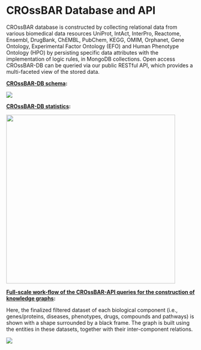 # CROssBAR Database and API

CROssBAR database is constructed by collecting relational data from various biomedical data resources UniProt, IntAct, InterPro, Reactome, Ensembl, DrugBank, ChEMBL, PubChem, KEGG, OMIM, Orphanet, Gene Ontology, Experimental Factor Ontology (EFO) and Human Phenotype Ontology (HPO) by persisting specific data attributes with the implementation of logic rules, in MongoDB collections. Open access CROssBAR-DB can be queried via our public RESTful API, which provides a multi-faceted view of the stored data.

<ins>**CROssBAR-DB schema**</ins>**:**

<img src="https://user-images.githubusercontent.com/13165170/113633185-29b50000-9675-11eb-8a24-643cd8762538.png">

<ins>**CROssBAR-DB statistics**</ins>**:**

<img src="https://user-images.githubusercontent.com/13165170/113633466-b233a080-9675-11eb-95a8-4a150eb3cb05.png" width="450">

<ins>**Full-scale work-flow of the CROssBAR-API queries for the construction of knowledge graphs**</ins>**:**

Here, the finalized filtered dataset of each biological component (i.e., genes/proteins, diseases, phenotypes, drugs, compounds and pathways) is shown with a shape surrounded by a black frame. The graph is built using the entities in these datasets, together with their inter-component relations.

<img src="https://user-images.githubusercontent.com/13165170/88443673-e9348f80-ce21-11ea-9321-9eb68cb224b0.png">
